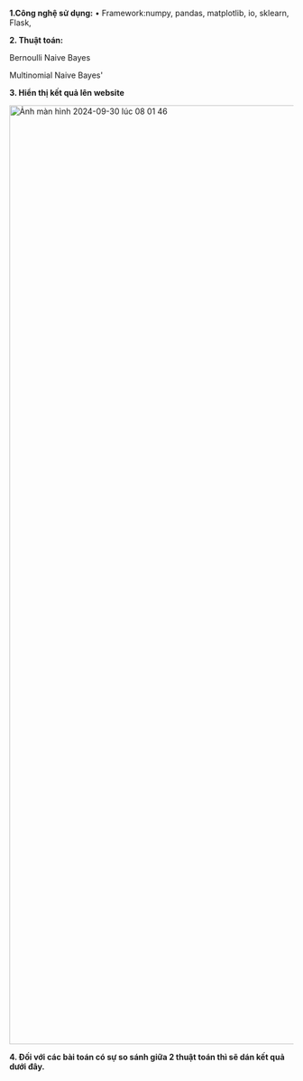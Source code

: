 **1.Công nghệ sử dụng:**
• Framework:numpy, pandas, matplotlib, io, sklearn, Flask, 


**2. Thuật toán:**

Bernoulli Naive Bayes


Multinomial Naive Bayes'

**3. Hiển thị kết quả lên website**

<img width="1662" alt="Ảnh màn hình 2024-09-30 lúc 08 01 46" src="https://github.com/user-attachments/assets/24e060e8-05b2-4eaa-bf5c-8c9dc5bdb2a7">

**4. Đối với các bài toán có sự so sánh giữa 2 thuật toán thì sẽ dán kết quả dưới đây.**
